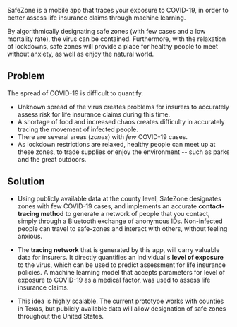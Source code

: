 SafeZone is a mobile app that traces your exposure to COVID-19, in order to better assess life insurance claims through machine learning. 

By algorithmically designating safe zones (with few cases and a low mortality rate), the virus can be contained. Furthermore, with the relaxation of lockdowns, safe zones will provide a place for healthy people to meet without anxiety, as well as enjoy the natural world.

## Problem
The spread of COVID-19 is difficult to quantify.
* Unknown spread of the virus creates problems for insurers to accurately assess risk for life insurance claims during this time. 
* A shortage of food and increased chaos creates difficulty in accurately tracing the movement of infected people.
* There are several areas (_zones_) with _few_ COVID-19 cases.
* As lockdown restrictions are relaxed, healthy people can meet up at these zones, to trade supplies or enjoy the environment -- such as parks and the great outdoors. 

<!-- > "This is \[nature's\] warning shot... It's human behaviour that causes it and there will be more in the future unless we change." (Andrew Cunningham, Zoological Society of London) -->


## Solution
* Using publicly available data at the county level, SafeZone designates zones with few COVID-19 cases, and implements an accurate **contact-tracing method** to generate a network of people that you contact, simply through a Bluetooth exchange of anonymous IDs. Non-infected people can travel to safe-zones and interact with others, without feeling anxious.
<!--If someone begins to feel symptoms of COVID-19, all they hve to do is update their profile, which sends an alert to everyone they've contacted, warning them to stay home and prevent further spread of the virus.-->

* The **tracing network** that is generated by this app, will carry valuable data for insurers. It directly quantifies an individual's **level of exposure** to the virus, which can be used to predict assessment for life insurance policies. A machine learning model that accepts parameters for level of exposure to COVID-19 as a medical factor, was used to assess life insurance claims.

* This idea is highly scalable. The current prototype works with counties in Texas, but publicly available data will allow designation of safe zones throughout the United States.
